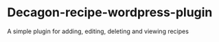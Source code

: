# Decagon-recipe-wordpress-plugin
A simple plugin for adding, editing, deleting and viewing recipes
